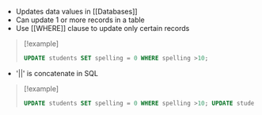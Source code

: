 - Updates data values in [[Databases]]
- Can update 1 or more records in a table
- Use [[WHERE]] clause to update only certain records
>[!example]
>```SQL
>UPDATE students SET spelling = 0 WHERE spelling >10;

- '||' is concatenate in SQL
>[!example]
>```SQL
>UPDATE students SET spelling = 0 WHERE spelling >10; UPDATE students SET fav_word = fav_word || '!';
